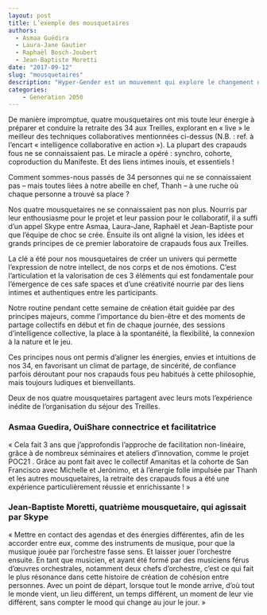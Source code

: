 ```yaml
---
layout: post
title: L’exemple des mousquetaires
authors: 
  - Asmaa Guédira
  - Laura-Jane Gautier
  - Raphaël Bosch-Joubert
  - Jean-Baptiste Moretti
date: "2017-09-12"
slug: "mousquetaires"
description: "Hyper-Gender est un mouvement qui explore le changement de paradigme en cours dans nos sociétés autour du genre, de l’identité, et des interactions sociales au 21ème siècle."
categories:
    - Generation 2050
---
```


De manière impromptue, quatre mousquetaires ont mis toute leur énergie à préparer et conduire la retraite des 34 aux Treilles, explorant en « live » le meilleur des techniques collaboratives mentionnées ci-dessus (N.B. : ref. à l’encart « intelligence collaborative en action »). La plupart des crapauds fous ne se connaissaient pas. Le miracle a opéré : synchro, cohorte, coproduction du Manifeste. Et des liens intimes inouïs, et essentiels !

Comment sommes-nous passés de 34 personnes qui ne se connaissaient pas – mais toutes liées à notre abeille en chef, Thanh – à une ruche où chaque personne a trouvé sa place ?

Nos quatre mousquetaires ne se connaissaient pas non plus. Nourris par leur enthousiasme pour le projet et leur passion pour le collaboratif, il a suffi d’un appel Skype entre Asmaa, Laura-Jane, Raphaël et Jean-Baptiste pour que l’équipe de choc se crée. Ensuite ils ont aligné la vision, les idées et grands principes de ce premier laboratoire de crapauds fous aux Treilles.

La clé a été pour nos mousquetaires de créer un univers qui permette l’expression de notre intellect, de nos corps et de nos émotions. C’est l’articulation et la valorisation de ces 3 éléments qui est fondamentale pour l’émergence de ces safe spaces et d’une créativité nourrie par des liens intimes et authentiques entre les participants.

Notre routine pendant cette semaine de création était guidée par des principes majeurs, comme l’importance du bien-être et des moments de partage collectifs en début et fin de chaque journée, des sessions d’intelligence collective, la place à la spontanéité, la flexibilité, la connexion à la nature et le jeu.

Ces principes nous ont permis d’aligner les énergies, envies et intuitions de nos 34, en favorisant un climat de partage, de sincérité, de confiance parfois déroutant pour nos crapauds fous peu habitués à cette philosophie, mais toujours ludiques et bienveillants.

Deux de nos quatre mousquetaires partagent avec leurs mots l’expérience inédite de l’organisation du séjour des Treilles.


### Asmaa Guedira, OuiShare connectrice et facilitatrice
« Cela fait 3 ans que j’approfondis l’approche de facilitation non-linéaire, grâce à de nombreux séminaires et ateliers d’innovation, comme le projet POC21 . Grâce au pont fait avec le collectif Amanitas et la cohorte de San Francisco avec Michelle et Jerónimo, et à l’énergie folle impulsée par Thanh et les autres mousquetaires, la retraite des crapauds fous a été une expérience particulièrement réussie et enrichissante ! »

### Jean-Baptiste Moretti, quatrième mousquetaire, qui agissait par Skype
« Mettre en contact des agendas et des énergies différentes, afin de les accorder entre eux, comme des instruments de musique, pour que la musique jouée par l’orchestre fasse sens. Et laisser jouer l’orchestre ensuite. En tant que musicien, et ayant été formé par des musiciens férus d’œuvres orchestrales, notamment deux chefs d’orchestre, c’est ce qui fait le plus résonance dans cette histoire de création de cohésion entre personnes. Avec un point de départ, lorsque tout le monde arrive, d’où tout le monde vient, un lieu différent, un temps différent, un moment de leur vie différent, sans compter le mood qui change au jour le jour. »


